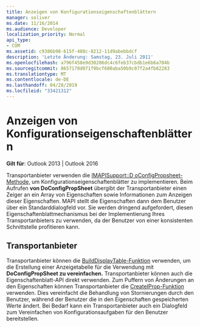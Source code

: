 ```yaml
---
title: Anzeigen von Konfigurationseigenschaftenblättern
manager: soliver
ms.date: 11/16/2014
ms.audience: Developer
localization_priority: Normal
api_type:
- COM
ms.assetid: c9386b98-615f-488c-8212-11d9abebbdcf
description: 'Letzte Änderung: Samstag, 23. Juli 2011'
ms.openlocfilehash: a796f458e9d30206dc4c6feb37cbdb1e6b6a704b
ms.sourcegitcommit: 8657170d071f9bcf680aba50b9c07f2a4fb82283
ms.translationtype: MT
ms.contentlocale: de-DE
ms.lasthandoff: 04/28/2019
ms.locfileid: "33421312"
---
```

# <a name="displaying-configuration-property-sheets"></a>Anzeigen von Konfigurationseigenschaftenblättern

**Gilt für**: Outlook 2013 | Outlook 2016 
  
Transportanbieter verwenden die [IMAPISupport::D oConfigPropsheet-Methode,](imapisupport-doconfigpropsheet.md) um Konfigurationseigenschaftenblätter zu implementieren. Beim Aufrufen **von DoConfigPropSheet** übergibt der Transportanbieter einen Zeiger an ein Array von Eigenschaften sowie Informationen zum Anzeigen dieser Eigenschaften. MAPI stellt die Eigenschaften dann dem Benutzer über ein Standarddialogfeld vor. Sie werden dringend aufgefordert, diesen Eigenschaftenblattmechanismus bei der Implementierung Ihres Transportanbieters zu verwenden, da der Benutzer von einer konsistenten Schnittstelle profitieren kann.
  
## <a name="transport-providers"></a>Transportanbieter

Transportanbieter können die [BuildDisplayTable-Funktion](builddisplaytable.md) verwenden, um die Erstellung einer Anzeigetabelle für die Verwendung mit **DoConfigPropSheet zu vereinfachen.** Transportanbieter können auch die Eigenschaftenblatt-API direkt verwenden. Zum Puffern von Änderungen an den Eigenschaften können Transportanbieter die [CreateIProp-Funktion](createiprop.md) verwenden. Dies vereinfacht die Behandlung von Stornierungen durch den Benutzer, während der Benutzer die in den Eigenschaften gespeicherten Werte ändert. Bei Bedarf kann ein Transportanbieter auch ein Dialogfeld zum Vereinfachen von Konfigurationsaufgaben für den Benutzer bereitstellen. 
  

